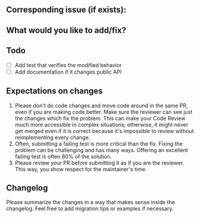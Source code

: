 ## Corresponding issue (if exists):

## What would you like to add/fix?

## Todo

- [ ] Add test that verifies the modified behavior
- [ ] Add documentation if it changes public API

## Expectations on changes

1. Please don't do code changes and move code around in the same PR, even if you are making code better. Make sure the reviewer can see just the changes which fix the problem. This can make your Code Review much more accessible in complex situations; otherwise, it might never get merged even if it is correct because it's impossible to review without reimplementing every change.
2. Often, submitting a failing test is more critical than the fix. Fixing the problem can be challenging and has many ways. Offering an excellent failing test is often 80% of the solution.
3. Please review your PR before submitting it as if you are the reviewer. This way, you show respect for the maintainer's time.

## Changelog

Please summarize the changes in a way that makes sense inside the changelog. Feel free to add migration tips or examples if necessary.
